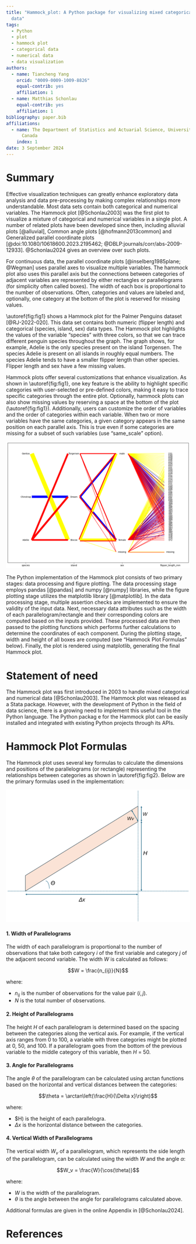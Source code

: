 ```yaml
---
title: "Hammock_plot: A Python package for visualizing mixed categorical/numerical
  data"
tags:
  - Python
  - plot
  - hammock plot
  - categorical data
  - numerical data
  - data visualization
authors:
  - name: Tiancheng Yang
    orcid: "0009-0009-1009-8826"
    equal-contrib: yes
    affiliation: 1
  - name: Matthias Schonlau
    equal-contrib: yes
    affiliation: 1
bibliography: paper.bib
affiliations:
  - name: The Department of Statistics and Actuarial Science, University of Waterloo,
      Canada
    index: 1
date: 3 September 2024
---
```


# Summary

Effective visualization techniques can greatly enhance exploratory data analysis and data pre-processing by making complex relationships more understandable. Most data sets contain both categorical and numerical variables. The Hammock plot [@Schonlau2003] was the first plot to visualize a mixture of categorical and numerical variables in a single plot. A number of related plots have been developed since then, including alluvial plots [@alluvial], Common angle plots [@hofmann2013common] and Generalized parallel coordinate plots [@doi:10.1080/10618600.2023.2195462; @DBLP:journals/corr/abs-2009-12933]. @Schonlau2024 gives an overview over such plots.

For continuous data, the parallel coordinate plots [@inselberg1985plane; @Wegman] uses parallel axes to visualize multiple variables. The hammock plot also uses this parallel axis but the connections between categories of adjacent variables are represented by either rectangles or parallelograms (for simplicity often called boxes). The width of each box is proportional to the number of observations.  Often, categories and values are labeled and, optionally, one category at the bottom of the plot is reserved for missing values. 

\autoref{fig:fig1} shows a Hammock plot for the Palmer Penguins dataset [@RJ-2022-020]. This data set contains both numeric (flipper length) and categorical (species, island, sex) data types. The Hammock plot highlights the values of the variable “species” with three colors, so that we can trace different penguin species throughout the graph.  The graph shows, for example, Adelie is the only species present on the island Torgensen. The species Adelie is present on all islands in roughly equal numbers. The species Adelie tends to have a smaller flipper length than other species. Flipper length and sex have a few missing values.  

Hammock plots offer several customizations that enhance visualization. As shown in \autoref{fig:fig1}, one key feature is the ability to highlight specific categories with user-selected or pre-defined colors, making it easy to trace specific categories through the entire plot. Optionally, hammock plots can also show missing values by reserving a space at the bottom of the plot (\autoref{fig:fig1}).  Additionally, users can customize the order of variables and the order of categories within each variable.  When two or more variables have the same categories, a given category appears in the same position on each parallel axis.  This is true even if some categories are missing for a subset of such variables (use “same_scale” option). 

![A Hammock plot of the Palmer Penguins Dataset. \label{fig:fig1}](image/figure1.png)



The Python implementation of the Hammock plot consists of two primary stages: data processing and figure plotting. The data processing stage employs pandas [@pandas] and numpy [@numpy] libraries, while the figure plotting stage utilizes the matplotlib library [@matplotlib]. In the data processing stage, multiple assertion checks are implemented to ensure the validity of the input data. Next, necessary data attributes such as the width of each parallelogram/rectangle and their corresponding colors are computed based on the inputs provided. These processed data are then passed to the plotting functions which performs further calculations to determine the coordinates of each component. During the plotting stage, width and height of all boxes are computed (see “Hammock Plot Formulas” below). Finally, the plot is rendered using matplotlib, generating the final Hammock plot.

# Statement of need

The Hammock plot was first introduced in 2003 to handle mixed categorical and numerical data [@Schonlau2003]. The Hammock plot was released as a Stata package. However, with the development of Python in the field of data science, there is a growing need to implement this useful tool in the Python language. The Python packag e for the Hammock plot can be easily installed and integrated with existing Python projects through its APIs.


# Hammock Plot Formulas

The Hammock plot uses several key formulas to calculate the dimensions and positions of the parallelograms (or rectangle) representing the relationships between categories as shown in \autoref{fig:fig2}. Below are the primary formulas used in the implementation:

![A parallelogram with the notation used in the formulas. The parallelogram connects two adjacent variables. Specifically, the parallelogram connects category i of the left variable to category j of the right variable. \label{fig:fig2}](image/figure2.png)

#### 1. Width of Parallelograms

The width of each parallelogram is proportional to the number of observations that take both category $i$ of the first variable and category $j$ of the adjacent second variable.  The width $W$ is calculated as follows:

$$W = \frac{n_{ij}}{N}$$

where:
- $n_{ij}$ is the number of observations for the value pair $(i, j)$.
- $N$ is the total number of observations.

#### 2. Height of Parallelograms

The height $H$ of each parallelogram is determined based on the spacing between the categories along the vertical axis. For example, if the vertical axis ranges from 0 to 100, a variable with three categories might be plotted at 0, 50, and 100. If a parallelogram goes from the bottom of the previous variable to the middle category of this variable, then $H$ = 50.


#### 3. Angle for Parallelograms

The angle $\theta$ of the parallelogram can be calculated using arctan functions based on the horizontal and vertical distances between the categories:

$$\theta = \arctan\left(\frac{H}{\Delta x}\right)$$

where:
- $H\) is the height of each parallelogra.
- $\Delta x$ is the horizontal distance between the categories.

#### 4. Vertical Width of Parallelograms

The vertical width $W_v$ of a parallelogram, which represents the side length of the parallelogram, can be calculated using the width $W$ and the angle $\alpha$:

$$W_v = \frac{W}{\cos(\theta)}$$

where:
- $W$ is the width of the parallelogram.
- $\theta$ is the angle between the angle for parallelograms calculated above.

Additional formulas are given in the online Appendix in [@Schonlau2024].


# References
